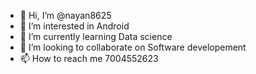 - 👋 Hi, I’m @nayan8625
- 👀 I’m interested in Android
- 🌱 I’m currently learning Data science
- 💞️ I’m looking to collaborate on Software developement
- 📫 How to reach me 7004552623

<!---
nayan8625/nayan8625 is a ✨ special ✨ repository because its `README.md` (this file) appears on your GitHub profile.
You can click the Preview link to take a look at your changes.
--->

